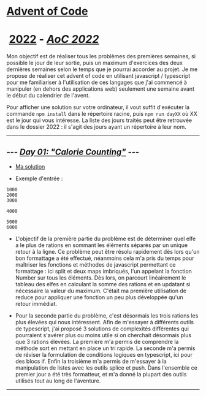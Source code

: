 # [**Advent of Code**](https://adventofcode.com)

# &nbsp;[**2022**](./2022/ts) **-** [**_AoC 2022_**](https://adventofcode.com/2022)

Mon objectif est de réaliser tous les problèmes des premières semaines, si possible le jour de leur sortie, puis un maximum d'exercices des deux dernières semaines selon le temps que je pourrai accorder au projet.
Je me propose de réaliser cet advent of code en utilisant javascript / typescript pour me familiariser à l'utilisation de ces langages que j'ai commencé à manipuler (en dehors des applications web) seulement une semaine avant le début du calendrier de l'avent.

Pour afficher une solution sur votre ordinateur, il vout suffit d'exécuter la commande `npm install` dans le répertoire racine, puis `npm run dayXX` où XX est le jour qui vous intéresse. La liste des jours traités peut être retrouvée dans le dossier 2022 : il s'agit des jours ayant un répertoire à leur nom.

---

## **_--- [Day 01: "Calorie Counting"](https://adventofcode.com/2022/day/1) ---_**

-   [Ma solution](./2022/day1/day1.ts)

-   Exemple d'entrée :

```
1000
2000
3000

4000

5000
6000
```

-   L'objectif de la première partie du problème est de déterminer quel elfe a le plus de rations en sommant les éléments séparés par un unique retour à la ligne. Ce problème peut être résolu rapidement dès lors qu'un bon formattage a été effectué, néanmoins cela m'a pris du temps pour maîtriser les fonctions et méthodes de javascript permettant ce formattage : ici split et deux maps imbriqués, l'un appelant la fonction Number sur tous les éléments. Dès lors, on parcourt linéairement le tableau des elfes en calculant la somme des rations et en updatant si nécessaire la valeur du maximum. C'était ma première utilisation de reduce pour appliquer une fonction un peu plus développée qu'un retour immédiat.

-   Pour la seconde partie du problème, c'est désormais les trois rations les plus élevées qui nous intéressent. Afin de m'essayer à différents outils de typescript, j'ai proposé 3 solutions de complexités différentes qui pourraient s'avérer plus ou moins utile si on cherchait désormais plus que 3 rations élevées. La première m'a permis de comprendre la méthode sort en mettant en place un tri rapide. La seconde m'a permis de réviser la formulation de conditions logiques en typescript, ici pour des blocs if. Enfin la troisième m'a permis de m'essayer à la manipulation de listes avec les outils splice et push. Dans l'ensemble ce premier jour a été très formatteur, et m'a donné la plupart des outils utilisés tout au long de l'aventure.

---
